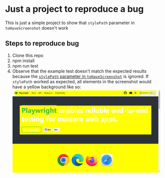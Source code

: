 # Just a project to reproduce a bug
This is just a simple project to show that `stylePath` parameter in `toHaveScreenshot` doesn't work

## Steps to reproduce bug
1. Clone this repo
2. npm install
3. npm run test
4. Observe that the example test doesn't match the expected results because the [`stylePath` parameter in `toHaveScreenshot`](tests/example.spec.ts#L8) is ignored. If `stylePath` worked as expected, all elements in the screenshot would have a yellow background like so:
![Expected results](tests/example.spec.ts-snapshots/example-1-win32.png)
